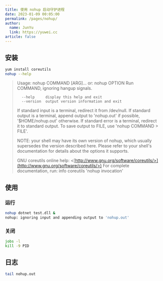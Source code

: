```yaml
---
title: 使用 nohup 启动守护进程
date: 2023-01-09 00:05:00
permalink: /pages/nohup/
author: 
  name: JunYu
  link: https://yuwei.cc
article: false
---
```

## 安装
```bash
yum install coreutils
nohup --help
```
> Usage: nohup COMMAND [ARG]...
>   or:  nohup OPTION
> Run COMMAND, ignoring hangup signals.
> 
>       --help     display this help and exit
>       --version  output version information and exit
> 
> If standard input is a terminal, redirect it from /dev/null.
> If standard output is a terminal, append output to 'nohup.out' if possible,
> '$HOME/nohup.out' otherwise.
> If standard error is a terminal, redirect it to standard output.
> To save output to FILE, use 'nohup COMMAND > FILE'.
> 
> NOTE: your shell may have its own version of nohup, which usually supersedes
> the version described here.  Please refer to your shell's documentation
> for details about the options it supports.
> 
> GNU coreutils online help: <[http://www.gnu.org/software/coreutils/>](http://www.gnu.org/software/coreutils/>)
> For complete documentation, run: info coreutils 'nohup invocation'

## 使用
### 运行
```bash
nohup dotnet test.dll &
nohup: ignoring input and appending output to 'nohup.out'
```
### 关闭
```bash
jobs -l
kill -9 PID
```
## 日志
```bash
tail nohup.out
```
